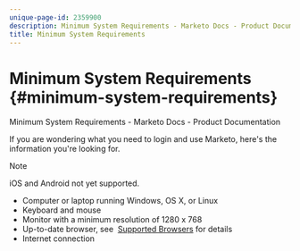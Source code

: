```yaml
---
unique-page-id: 2359900
description: Minimum System Requirements - Marketo Docs - Product Documentation
title: Minimum System Requirements
---
```


# Minimum System Requirements {#minimum-system-requirements}

Minimum System Requirements - Marketo Docs - Product Documentation

If you are wondering what you need to login and use Marketo, here's the information you're looking for.

>[!NOTE]
>
>iOS and Android not yet supported.

* Computer or laptop running Windows, OS X, or Linux
* Keyboard and mouse
* Monitor with a minimum resolution of 1280 x 768
* Up-to-date browser, see&nbsp; [Supported Browsers](welcome-to-marketo-docs/product-docs/administration/setup-(administration)/supported-browsers.md)&nbsp;for details
* Internet connection

